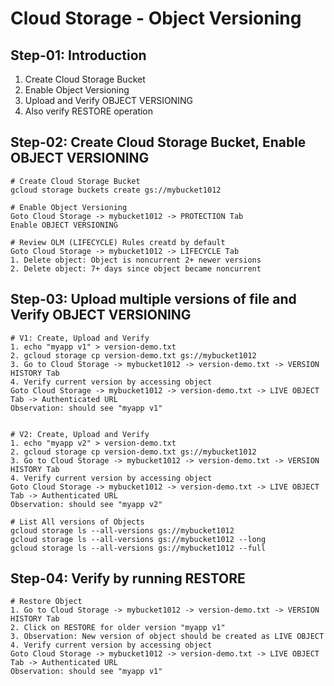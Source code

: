 # Cloud Storage - Object Versioning

## Step-01: Introduction
1. Create Cloud Storage Bucket
2. Enable Object Versioning
3. Upload and Verify OBJECT VERSIONING
4. Also verify RESTORE operation

## Step-02: Create Cloud Storage Bucket, Enable OBJECT VERSIONING
```t
# Create Cloud Storage Bucket
gcloud storage buckets create gs://mybucket1012

# Enable Object Versioning
Goto Cloud Storage -> mybucket1012 -> PROTECTION Tab
Enable OBJECT VERSIONING

# Review OLM (LIFECYCLE) Rules creatd by default
Goto Cloud Storage -> mybucket1012 -> LIFECYCLE Tab
1. Delete object: Object is noncurrent 2+ newer versions
2. Delete object: 7+ days since object became noncurrent
```
## Step-03: Upload multiple versions of file and Verify OBJECT VERSIONING
```t
# V1: Create, Upload and Verify
1. echo "myapp v1" > version-demo.txt
2. gcloud storage cp version-demo.txt gs://mybucket1012
3. Go to Cloud Storage -> mybucket1012 -> version-demo.txt -> VERSION HISTORY Tab
4. Verify current version by accessing object
Goto Cloud Storage -> mybucket1012 -> version-demo.txt -> LIVE OBJECT Tab -> Authenticated URL 
Observation: should see "myapp v1"


# V2: Create, Upload and Verify
1. echo "myapp v2" > version-demo.txt
2. gcloud storage cp version-demo.txt gs://mybucket1012
3. Go to Cloud Storage -> mybucket1012 -> version-demo.txt -> VERSION HISTORY Tab
4. Verify current version by accessing object
Goto Cloud Storage -> mybucket1012 -> version-demo.txt -> LIVE OBJECT Tab -> Authenticated URL 
Observation: should see "myapp v2"

# List All versions of Objects
gcloud storage ls --all-versions gs://mybucket1012
gcloud storage ls --all-versions gs://mybucket1012 --long
gcloud storage ls --all-versions gs://mybucket1012 --full
```

## Step-04: Verify by running RESTORE
```t
# Restore Object
1. Go to Cloud Storage -> mybucket1012 -> version-demo.txt -> VERSION HISTORY Tab
2. Click on RESTORE for older version "myapp v1"
3. Observation: New version of object should be created as LIVE OBJECT
4. Verify current version by accessing object
Goto Cloud Storage -> mybucket1012 -> version-demo.txt -> LIVE OBJECT Tab -> Authenticated URL 
Observation: should see "myapp v1"
```
